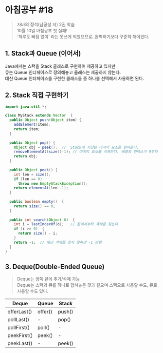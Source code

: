 # 아침공부 #18
>자바의 정석(남궁성 저) 2권 학습  
>10월 10일 아침공부 첫 실패!  
'하루도 빠짐 없이' 라는  못쓰게 되었으므로..완벽하기보다 꾸준히 해야겠다.

## 1. Stack과 Queue (이어서)
Java에서는 스택을 Stack 클래스로 구현하여 제공하고 있지만  
큐는 Queue 인터페이스로 정의해놓고 클래스는 제공하지 않는다.  
대신 Queue 인터페이스를 구현한 클래스들 중 하나를 선택해서 사용하면 된다.

## 2. Stack 직접 구현하기

~~~java
import java.util.*;

class MyStack extends Vector  {
  public Object push(Object item) {
    addElement(item);
    return item;
  }
  
  public Object pop() {
    Object obj = peek();  //  Stack에 저장된 마지막 요소를 읽어온다.
    removeElementAt(size()-1); // 마지막 요소를 삭제한다. 배열의 인덱스가 0부터 시작하므로 1을 빼준다.
    return obj;
  }
  
  public Object peek() {
    int len = size();
    if (len == 0)
      throw new EmptyStackException();
    return elementAt(len -1);
  }
  
  public boolean empty()  {
    return size() == 0;
  }
  
  public int search(Object 0)  {
    int i = lastIndexOf(o);   // 끝에서부터 객체를 찾는다.
    if (i >= 0)  {
      return size() - i;
    }
    return -1;  // 해당 객체를 찾지 못하면 -1 반환
  }
}
~~~
    

## 3. Deque(Double-Ended Queue)
>Deque는 양쪽 끝에 추가/삭제 가능  
Deque는 스택과 큐를 하나로 합쳐놓은 것과 같으며 스택으로 사용할 수도, 큐로 사용할 수도 있다.

| Deque | Queue | Stack |
| --- | --- | --- |
| offerLast() | offer() | push() |
| pollLast() | - | pop() |
| pollFirst() | poll() | - |
| peekFirst() | peek() | - |
| peekLast() | - | peek() |
